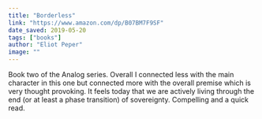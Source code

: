 ```yaml
---
title: "Borderless"
link: "https://www.amazon.com/dp/B07BM7F9SF"
date_saved: 2019-05-20
tags: ["books"]
author: "Eliot Peper"
image: ""
---
```


Book two of the Analog series. Overall I connected less with the main character in this one but connected more with the overall premise which is very thought provoking. It feels today that we are actively living through the end (or at least a phase transition) of sovereignty. Compelling and a quick read.
